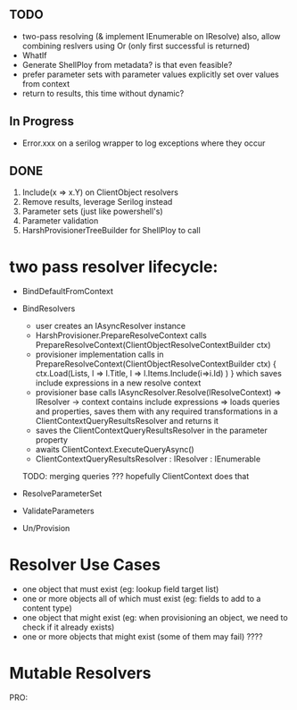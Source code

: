 
## TODO
- two-pass resolving (& implement IEnumerable on IResolve)
  also, allow combining reslvers using Or (only first successful is returned)
- WhatIf
- Generate ShellPloy from metadata? is that even feasible?
- prefer parameter sets with parameter values explicitly set
  over values from context
- return to results, this time without dynamic?

## In Progress
- Error.xxx on a serilog wrapper to log exceptions where they occur

## DONE
1. Include(x => x.Y) on ClientObject resolvers
2. Remove results, leverage Serilog instead
3. Parameter sets (just like powershell's)
4. Parameter validation
5. HarshProvisionerTreeBuilder for ShellPloy to call


two pass resolver lifecycle:
============================
* BindDefaultFromContext
* BindResolvers
	* user creates an IAsyncResolver<T> instance
	* HarshProvisioner.PrepareResolveContext calls PrepareResolveContext(ClientObjectResolveContextBuilder ctx)
	* provisioner implementation calls in PrepareResolveContext(ClientObjectResolveContextBuilder ctx) { ctx.Load(Lists, l => l.Title, l => l.Items.Include(i=>i.Id) )  }
		which saves include expressions in a new resolve context
	* provisioner base calls IAsyncResolver<T>.Resolve(IResolveContext<TProvisionerContext>) => IResolver<T>
		-> context contains include expressions
		=> loads queries and properties, saves them with any required transformations
		   in a ClientContextQueryResultsResolver<T> and returns it
	* saves the ClientContextQueryResultsResolver<T> in the parameter property
	* awaits ClientContext.ExecuteQueryAsync()
	* ClientContextQueryResultsResolver<T> : IResolver<T> : IEnumerable<T>

	TODO: merging queries ??? hopefully ClientContext does that

* ResolveParameterSet
* ValidateParameters
* Un/Provision

Resolver Use Cases
==================
* one object that must exist (eg: lookup field target list)
* one or more objects all of which must exist (eg: fields to add to a content type)
* one object that might exist (eg: when provisioning an object, we need to check if it already exists)
* one or more objects that might exist (some of them may fail) ????

Mutable Resolvers
=================
PRO: 